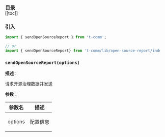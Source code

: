 <h3 style="margin-bottom: -1rem;">目录</h3>

[[toc]]

<h3>引入</h3>

```ts
import { sendOpenSourceReport } from 't-comm';

// or
import { sendOpenSourceReport} from 't-comm/lib/open-source-report/index';
```


### `sendOpenSourceReport(options)` 


**描述**：<p>请求开源治理数据并发送</p>

**参数**：


| 参数名 | 描述 |
| --- | --- |
| options | <p>配置信息</p> |



